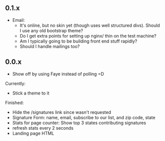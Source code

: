 ## 0.1.x
  - Email:
    * It's online, but no skin yet (though uses well structured divs).  Should I use any old bootstrap theme?
    * Do I get extra points for setting up nginx/ thin on the test machine?
    * Am I typically going to be building front end stuff rapidly?
    * Should I handle mailings too?



## 0.0.x

  - Show off by using Faye instead of polling =D
  
  


Currently:

  - Stick a theme to it
  

Finished:

  - Hide the /signatures link since wasn't requested
  - Signature Form: name, email, subscribe to our list, and zip code, state
  - Stats for page counter:  Show top 3 states contributing signatures
  - refresh stats every 2 seconds
  - Landing page HTML

